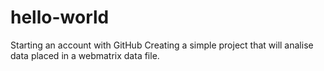 # hello-world
Starting an account with GitHub
Creating a simple project that will analise data placed in a webmatrix data file.
